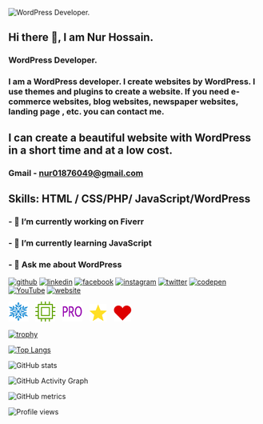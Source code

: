 
![WordPress Developer.](https://www.facebook.com/photo/?fbid=260316819374178&set=a.260310046041522)
## Hi there 👋, I am Nur Hossain.
### WordPress Developer.


### I am a WordPress developer. I create websites by WordPress. I use themes and plugins to create a website. If you need e-commerce websites, blog websites, newspaper websites, landing page , etc. you can contact me. 
## I can create a beautiful website with WordPress in a short time and at a low cost.
### Gmail - nur01876049@gmail.com


## Skills: HTML / CSS/PHP/ JavaScript/WordPress

### - 🔭 I’m currently working on Fiverr 
### - 🌱 I’m currently learning  JavaScript 
### - 💬 Ask me about WordPress 


[<img src='https://cdn.jsdelivr.net/npm/simple-icons@3.0.1/icons/github.svg' alt='github' height='40'>](https://github.com/DeveloperNur)  [<img src='https://cdn.jsdelivr.net/npm/simple-icons@3.0.1/icons/linkedin.svg' alt='linkedin' height='40'>](https://www.linkedin.com/in/NurHossain/)  [<img src='https://cdn.jsdelivr.net/npm/simple-icons@3.0.1/icons/facebook.svg' alt='facebook' height='40'>](https://www.facebook.com/https://www.facebook.com/profile.php?id=100018386949662)  [<img src='https://cdn.jsdelivr.net/npm/simple-icons@3.0.1/icons/instagram.svg' alt='instagram' height='40'>](https://www.instagram.com/NurHossain/)  [<img src='https://cdn.jsdelivr.net/npm/simple-icons@3.0.1/icons/twitter.svg' alt='twitter' height='40'>](https://twitter.com/NurHossain)  [<img src='https://cdn.jsdelivr.net/npm/simple-icons@3.0.1/icons/codepen.svg' alt='codepen' height='40'>](https://codepen.io/NurHossain)  [<img src='https://cdn.jsdelivr.net/npm/simple-icons@3.0.1/icons/youtube.svg' alt='YouTube' height='40'>](https://www.youtube.com/channel/NurHossain)  [<img src='https://cdn.jsdelivr.net/npm/simple-icons@3.0.1/icons/icloud.svg' alt='website' height='40'>](https://developernur.me)  

<a href='https://archiveprogram.github.com/'><img src='https://raw.githubusercontent.com/acervenky/animated-github-badges/master/assets/acbadge.gif' width='40' height='40'></a> <a href='https://docs.github.com/en/developers'><img src='https://raw.githubusercontent.com/acervenky/animated-github-badges/master/assets/devbadge.gif' width='40' height='40'></a> <a href='https://github.com/pricing'><img src='https://raw.githubusercontent.com/acervenky/animated-github-badges/master/assets/pro.gif' width='40' height='40'></a> <a href='https://stars.github.com/'><img src='https://raw.githubusercontent.com/acervenky/animated-github-badges/master/assets/starbadge.gif' width='35' height='35'></a> <a href='https://docs.github.com/en/github/supporting-the-open-source-community-with-github-sponsors'><img src='https://raw.githubusercontent.com/acervenky/animated-github-badges/master/assets/sponsorbadge.gif' width='35' height='35'></a> 

[![trophy](https://github-profile-trophy.vercel.app/?username=DeveloperNur)](https://github.com/ryo-ma/github-profile-trophy)

[![Top Langs](https://github-readme-stats.vercel.app/api/top-langs/?username=DeveloperNur)](https://github.com/anuraghazra/github-readme-stats)

![GitHub stats](https://github-readme-stats.vercel.app/api?username=DeveloperNur&show_icons=true)  

![GitHub Activity Graph](https://activity-graph.herokuapp.com/graph?username=DeveloperNur)  

![GitHub metrics](https://metrics.lecoq.io/DeveloperNur)  

![Profile views](https://gpvc.arturio.dev/DeveloperNur)  
